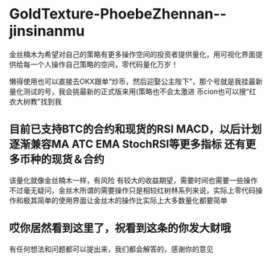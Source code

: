 # GoldTexture-PhoebeZhennan--jinsinanmu
金丝楠木为希望对自己的策略有更多操作空间的投资者提供量化，用可视化界面提供给每一个人操作自己策略的空间，零代码量化万岁！

懒得使用也可以直接去OKX跟单“炒币，然后迎娶公主陛下”，那个号就是我挂最新量化测试的号，我会挑最新的正式版来用(策略也不会太激进
币cion也可以搜“红衣大树教”找到我

## 目前已支持BTC的合约和现货的RSI MACD，以后计划逐渐兼容MA ATC EMA StochRSI等更多指标 还有更多币种的现货＆合约
该量化就像金丝楠木一样，有风险 有较大的收益期望，需要时间也需要一些操作
不过毫无疑问，金丝木所谓的需要操作只是相较红树林系列来说，实际上零代码操作和极其简单的使用界面让金丝木的操作比实际上大多数量化都要简单

## 哎你居然看到这里了，祝看到这条的你发大财哦

有任何想法和问题都可以提出来，我们都会解答的，感谢你的意见
